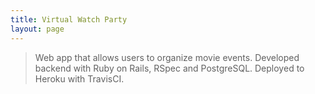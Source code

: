 ```yaml
---
title: Virtual Watch Party
layout: page
---
```


> Web app that allows users to organize movie events. Developed backend with Ruby on Rails, RSpec and PostgreSQL. Deployed to Heroku with TravisCI.